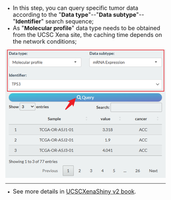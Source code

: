 

- <font size="4">In this step, you can query specific tumor data according to the "**Data type**"--"**Data subtype**"--"**Identifier**" search sequence;</font> 
- <font size="4">As "**Molecular profile**" data type needs to be obtained from the UCSC Xena site, the caching time depends on the network conditions;</font> 


<p align="center">
<img src="https://raw.githubusercontent.com/lishensuo/images2/main/img01/image-20240114161343441.png" alt="image-20240114161343441" width="700"/>
</p>

---

- <font size="4"> See more details in [UCSCXenaShiny v2 book](https://lishensuo.github.io/UCSCXenaShiny_Book/). </font> 